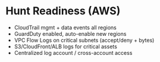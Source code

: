 # Hunt Readiness (AWS)
- CloudTrail mgmt + data events all regions
- GuardDuty enabled, auto-enable new regions
- VPC Flow Logs on critical subnets (accept/deny + bytes)
- S3/CloudFront/ALB logs for critical assets
- Centralized log account / cross-account access
